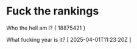 # Fuck the rankings

Who the hell am I?
{ 18875421 }

What fucking year is it?
[ 2025-04-01T11:23:20Z ]
